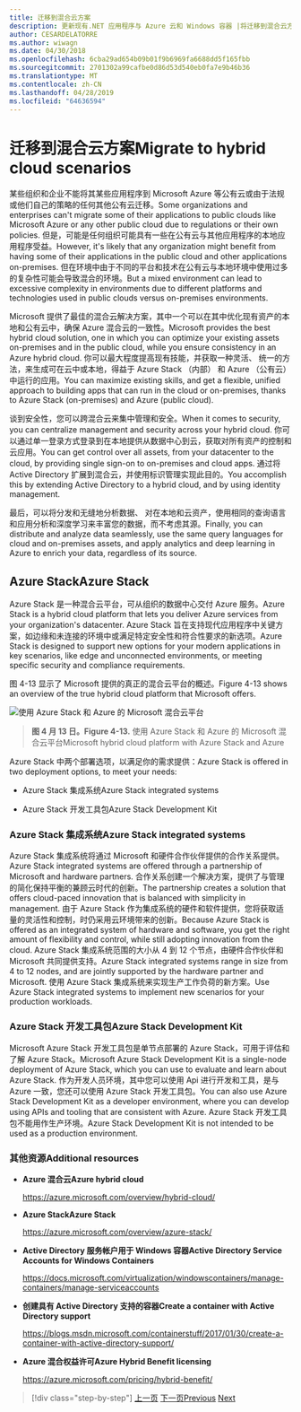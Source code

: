 ```yaml
---
title: 迁移到混合云方案
description: 更新现有.NET 应用程序与 Azure 云和 Windows 容器 |将迁移到混合云方案
author: CESARDELATORRE
ms.author: wiwagn
ms.date: 04/30/2018
ms.openlocfilehash: 6cba29ad654b09b01f9b6969fa6688dd5f165fbb
ms.sourcegitcommit: 2701302a99cafbe0d86d53d540eb0fa7e9b46b36
ms.translationtype: MT
ms.contentlocale: zh-CN
ms.lasthandoff: 04/28/2019
ms.locfileid: "64636594"
---
```

# <a name="migrate-to-hybrid-cloud-scenarios"></a><span data-ttu-id="18194-103">迁移到混合云方案</span><span class="sxs-lookup"><span data-stu-id="18194-103">Migrate to hybrid cloud scenarios</span></span>

<span data-ttu-id="18194-104">某些组织和企业不能将其某些应用程序到 Microsoft Azure 等公有云或由于法规或他们自己的策略的任何其他公有云迁移。</span><span class="sxs-lookup"><span data-stu-id="18194-104">Some organizations and enterprises can't migrate some of their applications to public clouds like Microsoft Azure or any other public cloud due to regulations or their own policies.</span></span> <span data-ttu-id="18194-105">但是，可能是任何组织可能具有一些在公有云与其他应用程序的本地应用程序受益。</span><span class="sxs-lookup"><span data-stu-id="18194-105">However, it's likely that any organization might benefit from having some of their applications in the public cloud and other applications on-premises.</span></span> <span data-ttu-id="18194-106">但在环境中由于不同的平台和技术在公有云与本地环境中使用过多的复杂性可能会导致混合的环境。</span><span class="sxs-lookup"><span data-stu-id="18194-106">But a mixed environment can lead to excessive complexity in environments due to different platforms and technologies used in public clouds versus on-premises environments.</span></span>

<span data-ttu-id="18194-107">Microsoft 提供了最佳的混合云解决方案，其中一个可以在其中优化现有资产的本地和公有云中，确保 Azure 混合云的一致性。</span><span class="sxs-lookup"><span data-stu-id="18194-107">Microsoft provides the best hybrid cloud solution, one in which you can optimize your existing assets on-premises and in the public cloud, while you ensure consistency in an Azure hybrid cloud.</span></span> <span data-ttu-id="18194-108">你可以最大程度提高现有技能，并获取一种灵活、 统一的方法，来生成可在云中或本地，得益于 Azure Stack （内部） 和 Azure （公有云） 中运行的应用。</span><span class="sxs-lookup"><span data-stu-id="18194-108">You can maximize existing skills, and get a flexible, unified approach to building apps that can run in the cloud or on-premises, thanks to Azure Stack (on-premises) and Azure (public cloud).</span></span>

<span data-ttu-id="18194-109">谈到安全性，您可以跨混合云来集中管理和安全。</span><span class="sxs-lookup"><span data-stu-id="18194-109">When it comes to security, you can centralize management and security across your hybrid cloud.</span></span> <span data-ttu-id="18194-110">你可以通过单一登录方式登录到在本地提供从数据中心到云，获取对所有资产的控制和云应用。</span><span class="sxs-lookup"><span data-stu-id="18194-110">You can get control over all assets, from your datacenter to the cloud, by providing single sign-on to on-premises and cloud apps.</span></span> <span data-ttu-id="18194-111">通过将 Active Directory 扩展到混合云，并使用标识管理实现此目的。</span><span class="sxs-lookup"><span data-stu-id="18194-111">You accomplish this by extending Active Directory to a hybrid cloud, and by using identity management.</span></span>

<span data-ttu-id="18194-112">最后，可以将分发和无缝地分析数据、 对在本地和云资产，使用相同的查询语言和应用分析和深度学习来丰富您的数据，而不考虑其源。</span><span class="sxs-lookup"><span data-stu-id="18194-112">Finally, you can distribute and analyze data seamlessly, use the same query languages for cloud and on-premises assets, and apply analytics and deep learning in Azure to enrich your data, regardless of its source.</span></span>

## <a name="azure-stack"></a><span data-ttu-id="18194-113">Azure Stack</span><span class="sxs-lookup"><span data-stu-id="18194-113">Azure Stack</span></span>

<span data-ttu-id="18194-114">Azure Stack 是一种混合云平台，可从组织的数据中心交付 Azure 服务。</span><span class="sxs-lookup"><span data-stu-id="18194-114">Azure Stack is a hybrid cloud platform that lets you deliver Azure services from your organization's datacenter.</span></span> <span data-ttu-id="18194-115">Azure Stack 旨在支持现代应用程序中关键方案，如边缘和未连接的环境中或满足特定安全性和符合性要求的新选项。</span><span class="sxs-lookup"><span data-stu-id="18194-115">Azure Stack is designed to support new options for your modern applications in key scenarios, like edge and unconnected environments, or meeting specific security and compliance requirements.</span></span>

<span data-ttu-id="18194-116">图 4-13 显示了 Microsoft 提供的真正的混合云平台的概述。</span><span class="sxs-lookup"><span data-stu-id="18194-116">Figure 4-13 shows an overview of the true hybrid cloud platform that Microsoft offers.</span></span>

![使用 Azure Stack 和 Azure 的 Microsoft 混合云平台](./media/image13.jpg)

> <span data-ttu-id="18194-118">**图 4 月 13 日。**</span><span class="sxs-lookup"><span data-stu-id="18194-118">**Figure 4-13.**</span></span> <span data-ttu-id="18194-119">使用 Azure Stack 和 Azure 的 Microsoft 混合云平台</span><span class="sxs-lookup"><span data-stu-id="18194-119">Microsoft hybrid cloud platform with Azure Stack and Azure</span></span>

<span data-ttu-id="18194-120">Azure Stack 中两个部署选项，以满足你的需求提供：</span><span class="sxs-lookup"><span data-stu-id="18194-120">Azure Stack is offered in two deployment options, to meet your needs:</span></span>

- <span data-ttu-id="18194-121">Azure Stack 集成系统</span><span class="sxs-lookup"><span data-stu-id="18194-121">Azure Stack integrated systems</span></span>

- <span data-ttu-id="18194-122">Azure Stack 开发工具包</span><span class="sxs-lookup"><span data-stu-id="18194-122">Azure Stack Development Kit</span></span>

### <a name="azure-stack-integrated-systems"></a><span data-ttu-id="18194-123">Azure Stack 集成系统</span><span class="sxs-lookup"><span data-stu-id="18194-123">Azure Stack integrated systems</span></span>

<span data-ttu-id="18194-124">Azure Stack 集成系统将通过 Microsoft 和硬件合作伙伴提供的合作关系提供。</span><span class="sxs-lookup"><span data-stu-id="18194-124">Azure Stack integrated systems are offered through a partnership of Microsoft and hardware partners.</span></span> <span data-ttu-id="18194-125">合作关系创建一个解决方案，提供了与管理的简化保持平衡的兼顾云时代的创新。</span><span class="sxs-lookup"><span data-stu-id="18194-125">The partnership creates a solution that offers cloud-paced innovation that is balanced with simplicity in management.</span></span> <span data-ttu-id="18194-126">由于 Azure Stack 作为集成系统的硬件和软件提供，您将获取适量的灵活性和控制，时仍采用云环境带来的创新。</span><span class="sxs-lookup"><span data-stu-id="18194-126">Because Azure Stack is offered as an integrated system of hardware and software, you get the right amount of flexibility and control, while still adopting innovation from the cloud.</span></span> <span data-ttu-id="18194-127">Azure Stack 集成系统范围的大小从 4 到 12 个节点，由硬件合作伙伴和 Microsoft 共同提供支持。</span><span class="sxs-lookup"><span data-stu-id="18194-127">Azure Stack integrated systems range in size from 4 to 12 nodes, and are jointly supported by the hardware partner and Microsoft.</span></span> <span data-ttu-id="18194-128">使用 Azure Stack 集成系统来实现生产工作负荷的新方案。</span><span class="sxs-lookup"><span data-stu-id="18194-128">Use Azure Stack integrated systems to implement new scenarios for your production workloads.</span></span>

### <a name="azure-stack-development-kit"></a><span data-ttu-id="18194-129">Azure Stack 开发工具包</span><span class="sxs-lookup"><span data-stu-id="18194-129">Azure Stack Development Kit</span></span>

<span data-ttu-id="18194-130">Microsoft Azure Stack 开发工具包是单节点部署的 Azure Stack，可用于评估和了解 Azure Stack。</span><span class="sxs-lookup"><span data-stu-id="18194-130">Microsoft Azure Stack Development Kit is a single-node deployment of Azure Stack, which you can use to evaluate and learn about Azure Stack.</span></span> <span data-ttu-id="18194-131">作为开发人员环境，其中您可以使用 Api 进行开发和工具，是与 Azure 一致，您还可以使用 Azure Stack 开发工具包。</span><span class="sxs-lookup"><span data-stu-id="18194-131">You can also use Azure Stack Development Kit as a developer environment, where you can develop using APIs and tooling that are consistent with Azure.</span></span> <span data-ttu-id="18194-132">Azure Stack 开发工具包不能用作生产环境。</span><span class="sxs-lookup"><span data-stu-id="18194-132">Azure Stack Development Kit is not intended to be used as a production environment.</span></span>

### <a name="additional-resources"></a><span data-ttu-id="18194-133">其他资源</span><span class="sxs-lookup"><span data-stu-id="18194-133">Additional resources</span></span>

- <span data-ttu-id="18194-134">**Azure 混合云**</span><span class="sxs-lookup"><span data-stu-id="18194-134">**Azure hybrid cloud**</span></span>

    <https://azure.microsoft.com/overview/hybrid-cloud/>

- <span data-ttu-id="18194-135">**Azure Stack**</span><span class="sxs-lookup"><span data-stu-id="18194-135">**Azure Stack**</span></span>

    <https://azure.microsoft.com/overview/azure-stack/>

- <span data-ttu-id="18194-136">**Active Directory 服务帐户用于 Windows 容器**</span><span class="sxs-lookup"><span data-stu-id="18194-136">**Active Directory Service Accounts for Windows Containers**</span></span>

    <https://docs.microsoft.com/virtualization/windowscontainers/manage-containers/manage-serviceaccounts>

- <span data-ttu-id="18194-137">**创建具有 Active Directory 支持的容器**</span><span class="sxs-lookup"><span data-stu-id="18194-137">**Create a container with Active Directory support**</span></span>

    <https://blogs.msdn.microsoft.com/containerstuff/2017/01/30/create-a-container-with-active-directory-support/>

- <span data-ttu-id="18194-138">**Azure 混合权益许可**</span><span class="sxs-lookup"><span data-stu-id="18194-138">**Azure Hybrid Benefit licensing**</span></span>

    <https://azure.microsoft.com/pricing/hybrid-benefit/>

>[!div class="step-by-step"]
><span data-ttu-id="18194-139">[上一页](modernize-your-apps-lifecycle-with-ci-cd-pipelines-and-devops-tools-in-the-cloud.md)
>[下一页](../walkthroughs-technical-get-started-overview.md)</span><span class="sxs-lookup"><span data-stu-id="18194-139">[Previous](modernize-your-apps-lifecycle-with-ci-cd-pipelines-and-devops-tools-in-the-cloud.md)
[Next](../walkthroughs-technical-get-started-overview.md)</span></span>

